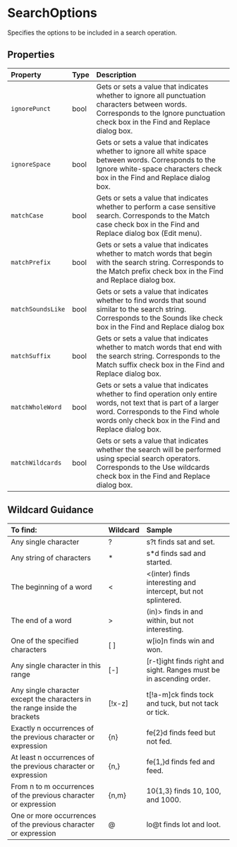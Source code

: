 # SearchOptions  
Specifies the options to be included in a search operation.

## Properties

| Property         | Type    |Description|
|:-----------------|:--------|:----------|
|`ignorePunct`| bool | Gets or sets a value that indicates whether to ignore all punctuation characters between words. Corresponds to the Ignore punctuation check box in the Find and Replace dialog box.|  
|`ignoreSpace`| bool |Gets or sets a value that indicates whether to ignore all white space between words. Corresponds to the Ignore white-space characters check box in the Find and Replace dialog box.|
|`matchCase`| bool |Gets or sets a value that indicates whether to perform a case sensitive search. Corresponds to the Match case check box in the Find and Replace dialog box (Edit menu).| 
|`matchPrefix`| bool  |Gets or sets a value that indicates whether to match words that begin with the search string. Corresponds to the Match prefix check box in the Find and Replace dialog box. |
|`matchSoundsLike`| bool |Gets or sets a value that indicates whether to find words that sound similar to the search string. Corresponds to the Sounds like check box in the Find and Replace dialog box | 
|`matchSuffix`| bool |Gets or sets a value that indicates whether to match words that end with the search string. Corresponds to the Match suffix check box in the Find and Replace dialog box. | 
|`matchWholeWord`| bool |Gets or sets a value that indicates whether to find operation only entire words, not text that is part of a larger word. Corresponds to the Find whole words only check box in the Find and Replace dialog box. | 
|`matchWildcards`| bool |Gets or sets a value that indicates whether the search will be performed using special search operators. Corresponds to the Use wildcards check box in the Find and Replace dialog box. |  |



## Wildcard Guidance 

| To find:         | Wildcard |  Sample |
|:-----------------|:--------|:----------|
| Any single character| ? |s?t finds sat and set. |
|Any string of characters| * |s*d finds sad and started.|
|The beginning of a word|< |<(inter) finds interesting and intercept, but not splintered.|
|The end of a word |> |(in)> finds in and within, but not interesting.|
|One of the specified characters|[ ] |w[io]n finds win and won.|
|Any single character in this range| [-] |[r-t]ight finds right and sight. Ranges must be in ascending order.|
|Any single character except the characters in the range inside the brackets|[!x-z] |t[!a-m]ck finds tock and tuck, but not tack or tick.|
|Exactly n occurrences of the previous character or expression|{n} |fe{2}d finds feed but not fed.|
|At least n occurrences of the previous character or expression|{n,} |fe{1,}d finds fed and feed.|
|From n to m occurrences of the previous character or expression|{n,m} |10{1,3} finds 10, 100, and 1000.|
|One or more occurrences of the previous character or expression|@ |lo@t finds lot and loot.|
























